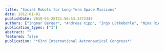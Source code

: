 ```yaml
---
title: "Social Robots for Long-Term Space Missions"
date: 2012-01-01
publishDate: 2019-05-28T21:56:53.347234Z
authors: ["Ingmar Berger", "Andreas Kipp", "Ingo Lütkebohle", "Nina Riether", "Sebastian Schneider", "Luise Süssenbach", "Franz Kummert"]
publication_types: ["1"]
abstract: ""
featured: false
publication: "*63rd International Astronautical Congress*"
---
```


